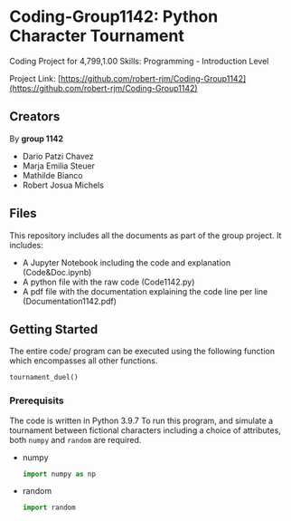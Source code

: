 # Coding-Group1142: Python Character Tournament
Coding Project for 4,799,1.00 Skills: Programming - Introduction Level

Project Link: [https://github.com/robert-rjm/Coding-Group1142](https://github.com/robert-rjm/Coding-Group1142)

## Creators
By **group 1142**
- Dario Patzi Chavez
- Marja Emilia Steuer
- Mathilde Bianco
- Robert Josua Michels

## Files
This repository includes all the documents as part of the group project.
It includes:
- A Jupyter Notebook including the code and explanation (Code&Doc.ipynb)
- A python file with the raw code (Code1142.py)
- A pdf file with the documentation explaining the code line per line (Documentation1142.pdf)

## Getting Started
The entire code/ program can be executed using the following function which encompasses all other functions.
  ```python
  tournament_duel()
  ```

### Prerequisits
The code is written in Python 3.9.7
To run this program, and simulate a tournament between fictional characters including a choice of attributes, both `numpy` and `random` are required.

- numpy
  ```python
  import numpy as np
  ```
- random
  ```python
  import random
  ```
